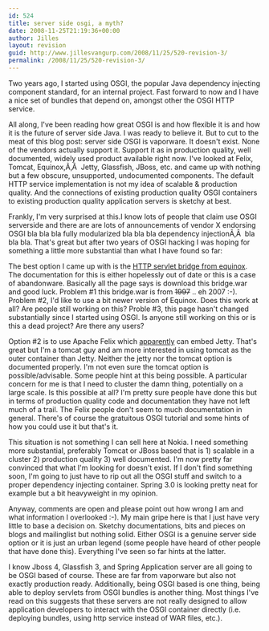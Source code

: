 ```yaml
---
id: 524
title: server side osgi, a myth?
date: 2008-11-25T21:19:36+00:00
author: Jilles
layout: revision
guid: http://www.jillesvangurp.com/2008/11/25/520-revision-3/
permalink: /2008/11/25/520-revision-3/
---
```

Two years ago, I started using OSGI, the popular Java dependency injecting component standard, for an internal project. Fast forward to now and I have a nice set of bundles that depend on, amongst other the OSGI HTTP service.

All along, I've been reading how great OSGI is and how flexible it is and how it is the future of server side Java. I was ready to believe it. But to cut to the meat of this blog post: server side OSGI is vaporware. It doesn't exist. None of the vendors actually support it. Support it as in production quality, well documented, widely used product available right now. I've looked at Felix, Tomcat, Equinox,Ã‚Â  Jetty, Glassfish, JBoss, etc. and came up with nothing but a few obscure, unsupported, undocumented components. The default HTTP service implementation is not my idea of scalable &amp; production quality. And the connections of existing production quality OSGI containers to existing production quality application servers is sketchy at best.

Frankly, I'm very surprised at this.I know lots of people that claim use OSGI serverside and there are are lots of announcements of vendor X endorsing OSGI bla bla bla fully modularized bla bla bla dependency injectionÃ‚Â  bla bla bla. That's great but after two years of OSGI hacking I was hoping for something a little more substantial than what I have found so far:

The best option I came up with is the <a href="http://www.eclipse.org/equinox/server/http_in_container.php">HTTP servlet bridge from equinox</a>. The documentation for this is either hopelessly out of date or this is a case of abandonware. Basically all the page says is download this bridge.war and good luck. Problem #1 this bridge.war is from <span style="text-decoration: line-through;">1997</span> .. eh 2007 :-). Problem #2, I'd like to use a bit newer version of Equinox. Does this work at all? Are people still working on this? Proble #3, this page hasn't changed substantially since I started using OSGI. Is anyone still working on this or is this a dead project? Are there any users?

Option #2 is to use Apache Felix which <a href="http://www.gridshore.nl/2008/02/29/creating-a-jetty-based-osgi-httpservice-for-apache-felix/">apparently</a> can embed Jetty. That's great but I'm a tomcat guy and am more interested in using tomcat as the outer container than Jetty. Neither the jetty nor the tomcat option is documented properly. I'm not even sure the tomcat option is possible/advisable. Some people hint at this being possible. A particular concern for me is that I need to cluster the damn thing, potentially on a large scale. Is this possible at all? I'm pretty sure people have done this but in terms of production quality code and documentation they have not left much of a trail. The Felix people don't seem to much documentation in general. There's of course the gratuitous OSGI tutorial and some hints of how you could use it but that's it.

This situation is not something I can sell here at Nokia. I need something more substantial, preferably Tomcat or JBoss based that is 1) scalable in a cluster 2) production quality 3) well documented. I'm now pretty far convinced that what I'm looking for doesn't exist. If I don't find something soon, I'm going to just have to rip out all the OSGI stuff and switch to a proper dependency injecting container. Spring 3.0 is looking pretty neat for example but a bit heavyweight in my opinion.

Anyway, comments are open and please point out how wrong I am and what information I overlooked :-). My main gripe here is that I just have very little to base a decision on. Sketchy documentations, bits and pieces on blogs and mailinglist but nothing solid. Either OSGI is a genuine server side option or it is just an urban legend (some people have heard of other people that have done this). Everything I've seen so far hints at the latter.

I know Jboss 4, Glassfish 3, and Spring Application server are all going to be OSGI based of course. These are far from vaporware but also not exactly production ready. Additionally, being OSGI based is one thing, being able to deploy servlets from OSGI bundles is another thing. Most things I've read on this suggests that these servers are not really designed to allow application developers to interact with the OSGI container directly (i.e. deploying bundles, using http service instead of WAR files, etc.).